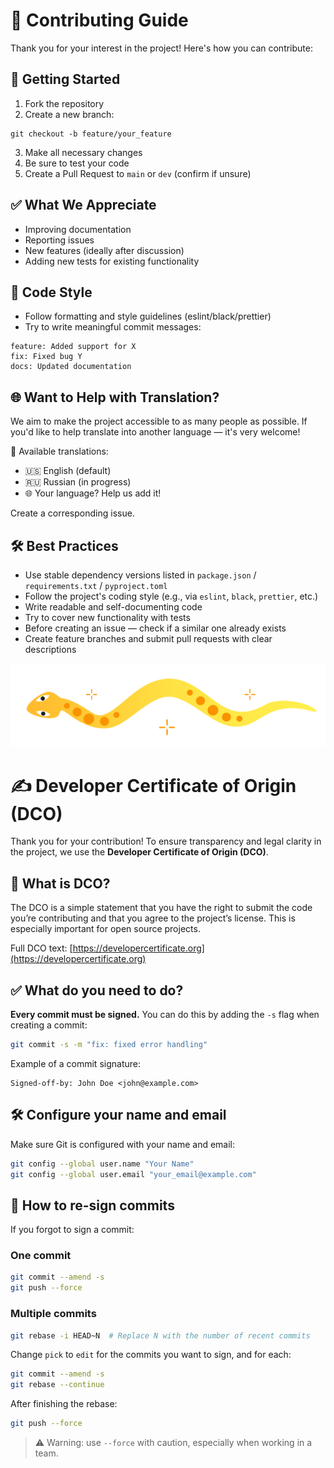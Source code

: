# 🤝 Contributing Guide

Thank you for your interest in the project! Here's how you can contribute:

## 🚀 Getting Started

1. Fork the repository
2. Create a new branch:
```
git checkout -b feature/your_feature
```
3. Make all necessary changes
4. Be sure to test your code
5. Create a Pull Request to `main` or `dev` (confirm if unsure)

## ✅ What We Appreciate

- Improving documentation
- Reporting issues
- New features (ideally after discussion)
- Adding new tests for existing functionality

## 🧹 Code Style

- Follow formatting and style guidelines (eslint/black/prettier)
- Try to write meaningful commit messages:
```
feature: Added support for X
fix: Fixed bug Y
docs: Updated documentation
```

## 🌐 Want to Help with Translation?

We aim to make the project accessible to as many people as possible. If you'd like to help translate into another language — it's very welcome!

📄 Available translations:
- 🇺🇸 English (default)
- 🇷🇺 Russian (in progress)
- 🌐 Your language? Help us add it!

Create a corresponding issue.

## 🛠 Best Practices

- Use stable dependency versions listed in `package.json` / `requirements.txt` / `pyproject.toml`
- Follow the project's coding style (e.g., via `eslint`, `black`, `prettier`, etc.)
- Write readable and self-documenting code
- Try to cover new functionality with tests
- Before creating an issue — check if a similar one already exists
- Create feature branches and submit pull requests with clear descriptions

![image](../assets/pic_left.svg)

# ✍️ Developer Certificate of Origin (DCO)

Thank you for your contribution! To ensure transparency and legal clarity in the project, we use the **Developer Certificate of Origin (DCO)**.

## 📜 What is DCO?

The DCO is a simple statement that you have the right to submit the code you’re contributing and that you agree to the project’s license. This is especially important for open source projects.

Full DCO text: [https://developercertificate.org](https://developercertificate.org)

## ✅ What do you need to do?

**Every commit must be signed.** You can do this by adding the `-s` flag when creating a commit:

```bash
git commit -s -m "fix: fixed error handling"
```

Example of a commit signature:

```
Signed-off-by: John Doe <john@example.com>
```

## 🛠 Configure your name and email

Make sure Git is configured with your name and email:

```bash
git config --global user.name "Your Name"
git config --global user.email "your_email@example.com"
```

## 🔁 How to re-sign commits

If you forgot to sign a commit:

### One commit

```bash
git commit --amend -s
git push --force
```

### Multiple commits

```bash
git rebase -i HEAD~N  # Replace N with the number of recent commits
```

Change `pick` to `edit` for the commits you want to sign, and for each:

```bash
git commit --amend -s
git rebase --continue
```

After finishing the rebase:

```bash
git push --force
```

> ⚠️ Warning: use `--force` with caution, especially when working in a team.